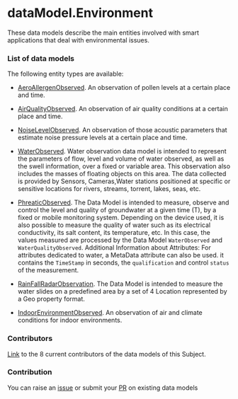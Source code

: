 # dataModel.Environment
These data models describe the main entities involved with smart applications that deal with environmental issues.

### List of data models

The following entity types are available:
- [AeroAllergenObserved](https://github.com/smart-data-models/dataModel.Environment/blob/master/AeroAllergenObserved/README.md). An observation of pollen levels at a certain place and time.

- [AirQualityObserved](https://github.com/smart-data-models/dataModel.Environment/blob/master/AirQualityObserved/README.md). An observation of air quality conditions at a certain place and time.

- [NoiseLevelObserved](https://github.com/smart-data-models/dataModel.Environment/blob/master/NoiseLevelObserved/README.md). An observation of those acoustic parameters that estimate noise pressure levels at a certain place and time. 

- [WaterObserved](https://github.com/smart-data-models/dataModel.Environment/blob/master/WaterObserved/README.md).  Water observation data model is intended to represent the parameters of flow, level and volume of water observed, as well as the swell information, over a fixed or variable area. This observation also includes the masses of floating objects on this area. The data collected is provided by Sensors, Cameras,Water stations positioned at specific or sensitive locations for rivers, streams, torrent, lakes, seas, etc.

- [PhreaticObserved](https://github.com/smart-data-models/dataModel.Environment/blob/master/PhreaticObserved/README.md). The Data Model is intended to measure, observe and control the level and quality of groundwater at a given time (T), by a fixed or mobile monitoring system. Depending on the device used, it is also possible to measure the quality of water such as its electrical conductivity, its salt content, its temperature, etc. In this case, the values measured are processed by the Data Model `WaterObserved` and `WaterQualityObserved`. Additional Information about Attributes: For attributes dedicated to water, a MetaData attribute can also be used. it contains the `TimeStamp` in seconds, the `qualification` and control `status` of the measurement.

- [RainFallRadarObservation](https://github.com/smart-data-models/dataModel.Environment/blob/master/RainFallRadarObservation/README.md). The Data Model is intended to measure the water slides on a predefined area by a set of 4 Location represented by a Geo property format.

- [IndoorEnvironmentObserved](https://github.com/smart-data-models/dataModel.Environment/blob/master/IndoorEnvironmentObserved/README.md). An observation of air and climate conditions for indoor environments.



### Contributors
[Link](https://github.com/smart-data-models/dataModel.Environment/blob/master/CONTRIBUTORS.yaml) to the 8 current contributors of the data models of this Subject.


### Contribution
You can raise an [issue](https://github.com/smart-data-models/dataModel.Environment/issues) or submit your [PR](https://github.com/smart-data-models/dataModel.Environment/pulls) on existing data models


